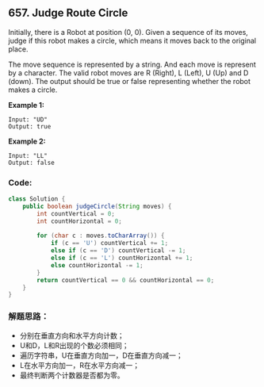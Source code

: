 ## 657. Judge Route Circle

Initially, there is a Robot at position (0, 0). Given a sequence of its moves, judge if this robot makes a circle, which means it moves back to the original place.

The move sequence is represented by a string. And each move is represent by a character. The valid robot moves are R (Right), L (Left), U (Up) and D (down). The output should be true or false representing whether the robot makes a circle.

**Example 1:**

```
Input: "UD"
Output: true
```
**Example 2:**

```
Input: "LL"
Output: false
```

### Code:

```java
class Solution {
    public boolean judgeCircle(String moves) {
        int countVertical = 0;
        int countHorizontal = 0;
        
        for (char c : moves.toCharArray()) {
            if (c == 'U') countVertical += 1;
            else if (c == 'D') countVertical -= 1;
            else if (c == 'L') countHorizontal += 1;
            else countHorizontal -= 1;
        }
        return countVertical == 0 && countHorizontal == 0;
    }
}
```

### 解题思路：
* 分别在垂直方向和水平方向计数；
* U和D，L和R出现的个数必须相同；
* 遍历字符串，U在垂直方向加一，D在垂直方向减一；
* L在水平方向加一，R在水平方向减一；
* 最终判断两个计数器是否都为零。